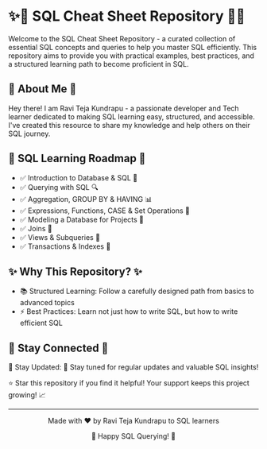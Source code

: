 # ✨🚀 SQL Cheat Sheet Repository 🚀✨

Welcome to the SQL Cheat Sheet Repository - a curated collection of essential SQL concepts and queries to help you master SQL efficiently. This repository aims to provide you with practical examples, best practices, and a structured learning path to become proficient in SQL.

## 👋 About Me 👋

Hey there! I am Ravi Teja Kundrapu - a passionate developer and Tech learner dedicated to making SQL learning easy, structured, and accessible. I've created this resource to share my knowledge and help others on their SQL journey.

## 📝 SQL Learning Roadmap 📝

* ✅ Introduction to Database & SQL 💾
* ✅ Querying with SQL 🔍
* ✅ Aggregation, GROUP BY & HAVING 📊
* ✅ Expressions, Functions, CASE & Set Operations 🧮
* ✅ Modeling a Database for Projects 📐
* ✅ Joins 🔗
* ✅ Views & Subqueries 🔎
* ✅ Transactions & Indexes 📂

## ✨ Why This Repository? ✨

* 📚 Structured Learning: Follow a carefully designed path from basics to advanced topics
* ⚡ Best Practices: Learn not just how to write SQL, but how to write efficient SQL

## 📢 Stay Connected 📢

📍 Stay Updated: 👀 Stay tuned for regular updates and valuable SQL insights!

⭐ Star this repository if you find it helpful! Your support keeps this project growing! 📈

---

<div align="center">
  Made with ❤️ by Ravi Teja Kundrapu to SQL learners

🎉 Happy SQL Querying! 🎉
</div>

